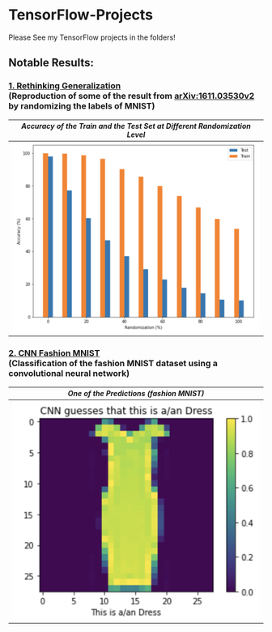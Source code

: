 # TensorFlow-Projects

Please See my TensorFlow projects in the folders!

## Notable Results:
### [1. Rethinking Generalization](https://github.com/randyshee/TensorFlow-Projects/tree/main/Rethinking-Generalization) <br /> (Reproduction of some of the result from [arXiv:1611.03530v2](https://arxiv.org/abs/1611.03530v2?utm_campaign=Nick%20Halstead&utm_medium=email&utm_source=Revue%20newsletter) by randomizing the labels of MNIST)

| *Accuracy of the Train and the Test Set at Different Randomization Level* |
|-------------------------|
| <img src="https://github.com/randyshee/TensorFlow-Projects/blob/main/Rethinking-Generalization/Image/2000%20Epochs.png"> |

### [2. CNN Fashion MNIST](https://github.com/randyshee/TensorFlow-Projects/tree/main/CNN-Fashion-MNIST) <br /> (Classification of the fashion MNIST dataset using a convolutional neural network)

| *One of the Predictions (fashion MNIST)* |
|-------------------------|
| <img src="https://github.com/randyshee/TensorFlow-Projects/blob/main/CNN-Fashion-MNIST/Image/Test%20Label%20666.png"> |

